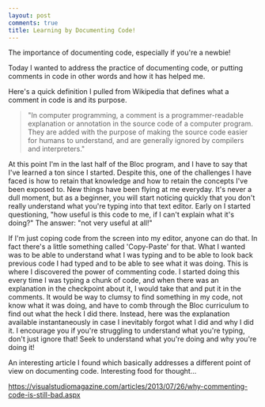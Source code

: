 ```yaml
---
layout: post
comments: true
title: Learning by Documenting Code!
---
```

The importance of documenting code, especially if you're a newbie!

Today I wanted to address the practice of documenting code, or putting comments in code in other words and how it has helped me.

Here's a quick definition I pulled from Wikipedia that defines what a comment in code is and its purpose.

> "In computer programming, a comment is a programmer-readable explanation or annotation in the source code of a computer program. They are added with the purpose of making the source code easier for humans to understand, and are generally ignored by compilers and interpreters."

At this point I'm in the last half of the Bloc program, and I have to say that I've learned a ton since I started. Despite this, one of the challenges I have faced is how to retain that knowledge and how to retain the concepts I've been exposed to. New things have been flying at me everyday. It's never a dull moment, but as a beginner, you will start noticing quickly that you don't really understand what you're typing into that text editor. Early on I started questioning, "how useful is this code to me, if I can't explain what it's doing?" The answer: "not very useful at all!"

If I'm just coping code from the screen into my editor, anyone can do that. In fact there's a little something called 'Copy-Paste' for that. What I wanted was to be able to understand what I was typing and to be able to look back previous code I had typed and to be able to see what it was doing. This is where I discovered the power of commenting code. I started doing this every time I was typing a chunk of code, and when there was an explanation in the checkpoint about it, I would take that and put it in the comments. It would be way to clumsy to find something in my code, not know what it was doing, and have to comb through the Bloc curriculum to find out what the heck I did there. Instead, here was the explanation available instantaneously in case I inevitably forgot what I did and why I did it. I encourage you if you're struggling to understand what you're typing, don't just ignore that! Seek to understand what you're doing and why you're doing it!

An interesting article I found which basically addresses a different point of view on documenting code. Interesting food for thought...

<https://visualstudiomagazine.com/articles/2013/07/26/why-commenting-code-is-still-bad.aspx>
